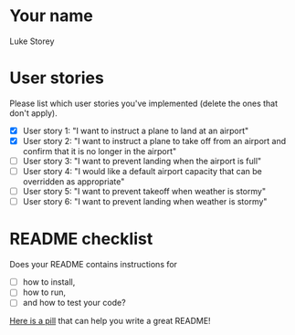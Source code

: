 # Your name

Luke Storey

# User stories

Please list which user stories you've implemented (delete the ones that don't apply).

- [x] User story 1: "I want to instruct a plane to land at an airport"
- [x] User story 2: "I want to instruct a plane to take off from an airport and confirm that it is no longer in the airport"
- [ ] User story 3: "I want to prevent landing when the airport is full"
- [ ] User story 4: "I would like a default airport capacity that can be overridden as appropriate"
- [ ] User story 5: "I want to prevent takeoff when weather is stormy"
- [ ] User story 6: "I want to prevent landing when weather is stormy"

# README checklist

Does your README contains instructions for

- [ ] how to install,
- [ ] how to run,
- [ ] and how to test your code?

[Here is a pill](https://github.com/makersacademy/course/blob/main/pills/readmes.md) that can help you write a great README!
